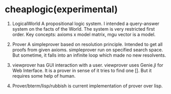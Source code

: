 # cheaplogic(experimental)

1. LogicalWorld
 A propositional logic system. I intended a query-answer system on the facts of the World.
 The system is very restricted first order.
 Key concepts: axioms x model matrix, mgu vector is a model.
 
2. Prover
 A simpleprover based on resolution principle. 
 Intended to get all proofs from given axioms.
 simpleprover run on specified search space.
 But sometime, it falls into an infinite loop which made no new resolvents.

3. viewprover has GUI interaction with a user.
 viewprover uses Genie.jl for Web Interface.
 It is a prover in sense of it tries to find one []. But it requires some help of human.
 
 
4. Prover/bterm/lisp/rubbish is current implementation of prover over lisp.
